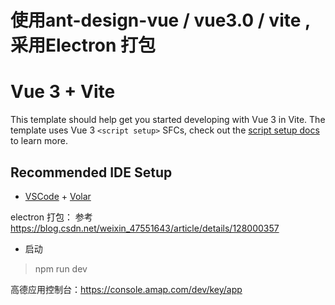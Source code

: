 # 使用ant-design-vue  / vue3.0  / vite  , 采用Electron 打包

# Vue 3 + Vite
This template should help get you started developing with Vue 3 in Vite. The template uses Vue 3 `<script setup>` SFCs, check out the [script setup docs](https://v3.vuejs.org/api/sfc-script-setup.html#sfc-script-setup) to learn more.

## Recommended IDE Setup

- [VSCode](https://code.visualstudio.com/) + [Volar](https://marketplace.visualstudio.com/items?itemName=johnsoncodehk.volar)


electron 打包： 参考 https://blog.csdn.net/weixin_47551643/article/details/128000357

* 启动
> npm run dev

高德应用控制台：https://console.amap.com/dev/key/app
